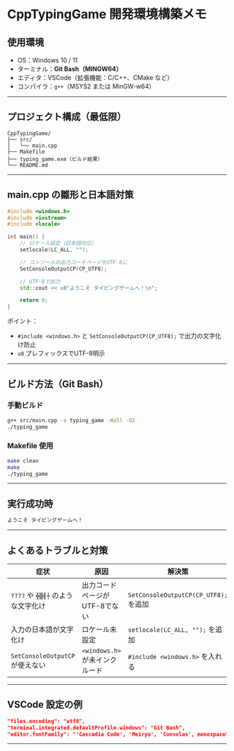 
# CppTypingGame 開発環境構築メモ

## 使用環境

- OS：Windows 10 / 11
- ターミナル：**Git Bash（MINGW64）**
- エディタ：VSCode（拡張機能：C/C++、CMake など）
- コンパイラ：`g++`（MSYS2 または MinGW-w64）

---

## プロジェクト構成（最低限）

```
CppTypingGame/
├── src/
│   └── main.cpp
├── Makefile
├── typing_game.exe（ビルド結果）
└── README.md
```

---

## main.cpp の雛形と日本語対策

```cpp
#include <windows.h>
#include <iostream>
#include <locale>

int main() {
    // ロケール設定（日本語対応）
    setlocale(LC_ALL, "");

    // コンソールの出力コードページをUTF-8に
    SetConsoleOutputCP(CP_UTF8);

    // UTF-8で出力
    std::cout << u8"ようこそ タイピングゲームへ！\n";

    return 0;
}
```

ポイント：
- `#include <windows.h>` と `SetConsoleOutputCP(CP_UTF8);` で出力の文字化け防止
- `u8` プレフィックスでUTF-8明示

---

## ビルド方法（Git Bash）

### 手動ビルド

```bash
g++ src/main.cpp -o typing_game -Wall -O2
./typing_game
```

### Makefile 使用

```bash
make clean
make
./typing_game
```

---

## 実行成功時

```bash
ようこそ タイピングゲームへ！
```

---

## よくあるトラブルと対策

| 症状 | 原因 | 解決策 |
|------|------|--------|
| `????` や `╬▒╣┼` のような文字化け | 出力コードページがUTF-8でない | `SetConsoleOutputCP(CP_UTF8);` を追加 |
| 入力の日本語が文字化け | ロケール未設定 | `setlocale(LC_ALL, "");` を追加 |
| `SetConsoleOutputCP` が使えない | `<windows.h>` が未インクルード | `#include <windows.h>` を入れる |

---

## VSCode 設定の例

```json
"files.encoding": "utf8",
"terminal.integrated.defaultProfile.windows": "Git Bash",
"editor.fontFamily": "'Cascadia Code', 'Meiryo', 'Consolas', monospace"
```

---
